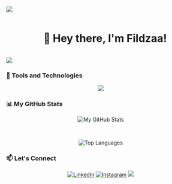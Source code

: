 <img src="https://user-images.githubusercontent.com/73097560/115834477-dbab4500-a447-11eb-908a-139a6edaec5c.gif">

<div id="user-content-toc">
  <ul align="center">
    <summary><h1 style="display: inline-block">👋 Hey there, I'm Fildzaa!</h1></summary>
  </ul>
</div>

<img src="https://user-images.githubusercontent.com/73097560/115834477-dbab4500-a447-11eb-908a-139a6edaec5c.gif">

### 🚀   Tools and Technologies
<p align="center">
  <a href="https://skillicons.dev">
    <img src="https://skillicons.dev/icons?i=go,js,java,py,ts,mysql,postgres,redis,elasticsearch,mongodb,gcp,aws,linux,docker,kubernetes,firebase,vscode,gitlab,postman,figma&perline=5" />
  </a>
</p>

### 📊 My GitHub Stats
<p align="center">
  <img alt="My GitHub Stats" src="https://github-readme-stats.vercel.app/api?username=fildzaanf&show_icons=true&theme=transparent" />
</p>
<br>
<p align="center">
  <img alt="Top Languages" src="https://github-readme-stats.vercel.app/api/top-langs/?username=fildzaanf&layout=compact" />
</p>


### 📫  Let's Connect
<div>
  <p align = "center">
<a href="https://www.linkedin.com/in/hanisah-fildza-annafisah-8b946b154/" target="_blank"><img src="https://img.shields.io/badge/LinkedIn-0077B5?style=for-the-badge&logo=linkedin&logoColor=white" alt="LinkedIn"></a>
<a href="https://www.instagram.com/fildzaanf" target="_blank"><img src="https://img.shields.io/badge/Instagram-E4405F?style=for-the-badge&logo=instagram&logoColor=white" alt="Instagram"></a>
<a href="mailto:hanisahfildza@gmail.com"><img src="https://img.shields.io/badge/Gmail-D14836?style=for-the-badge&logo=gmail&logoColor=white"/></a>

<!--
**fildzaanf/fildzaanf** is a ✨ _special_ ✨ repository because its `README.md` (this file) appears on your GitHub profile.

Here are some ideas to get you started:

- 🔭 I’m currently working on ...
- 🌱 I’m currently learning ...
- 👯 I’m looking to collaborate on ...
- 🤔 I’m looking for help with ...
- 💬 Ask me about ...
- 📫 How to reach me: ...
- 😄 Pronouns: ...
- ⚡ Fun fact: ...
-->

